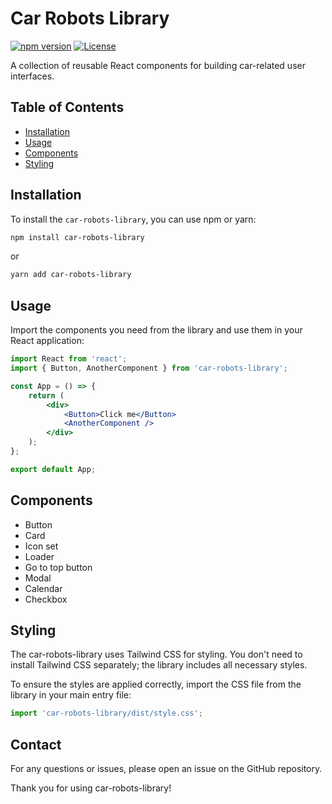 # Car Robots Library

[![npm version](https://img.shields.io/npm/v/car-robots-library.svg?color=blue)](https://www.npmjs.com/package/car-robots-library)
[![License](https://img.shields.io/badge/license-MIT-blue.svg)](https://raw.githubusercontent.com/dariametelitsa/car-robots-library/main/LICENSE)



A collection of reusable React components for building car-related user interfaces.

## Table of Contents

- [Installation](#installation)
- [Usage](#usage)
- [Components](#components)
- [Styling](#styling)

## Installation

To install the `car-robots-library`, you can use npm or yarn:

```sh
npm install car-robots-library
```
or

```sh
yarn add car-robots-library
```
## Usage

Import the components you need from the library and use them in your React application:

```jsx
import React from 'react';
import { Button, AnotherComponent } from 'car-robots-library';

const App = () => {
    return (
        <div>
            <Button>Click me</Button>
            <AnotherComponent />
        </div>
    );
};

export default App;
```

## Components
- Button
- Card
- Icon set
- Loader
- Go to top button
- Modal
- Calendar
- Checkbox

## Styling

The car-robots-library uses Tailwind CSS for styling. You don't need to install Tailwind CSS separately; the library includes all necessary styles.

To ensure the styles are applied correctly, import the CSS file from the library in your main entry file:
```jsx
import 'car-robots-library/dist/style.css'; 
```

## Contact

For any questions or issues, please open an issue on the GitHub repository.

Thank you for using car-robots-library!
